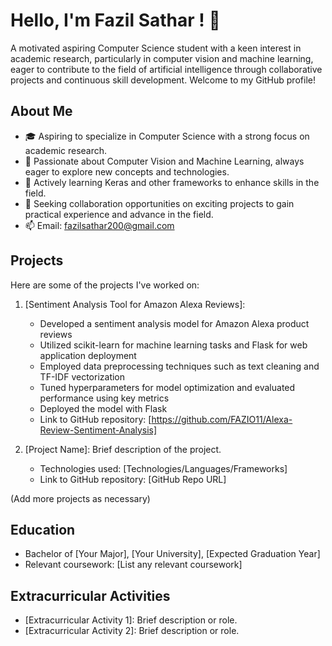 
# Hello, I'm Fazil Sathar ! 👋

A motivated aspiring Computer Science student with a keen interest in academic research, particularly in computer vision and machine learning, eager to contribute to the field of artificial intelligence through collaborative projects and continuous skill development. Welcome to my GitHub profile!

## About Me

- 🎓 Aspiring to specialize in Computer Science with a strong focus on academic research.
- 💼 Passionate about Computer Vision and Machine Learning, always eager to explore new concepts and technologies.
- 🌱 Actively learning Keras and other frameworks to enhance skills in the field.
- 🔭 Seeking collaboration opportunities on exciting projects to gain practical experience and advance in the field.
- 📫 Email: fazilsathar200@gmail.com

## Projects

Here are some of the projects I've worked on:
1. [Sentiment Analysis Tool for Amazon Alexa Reviews]: 
   -  Developed a sentiment analysis model for Amazon Alexa product reviews
   -  Utilized scikit-learn for machine learning tasks and Flask for web application deployment
   -  Employed data preprocessing techniques such as text cleaning and TF-IDF vectorization
   -  Tuned hyperparameters for model optimization and evaluated performance using key metrics
   -  Deployed the model with Flask
   -  Link to GitHub repository: [https://github.com/FAZIO11/Alexa-Review-Sentiment-Analysis]

2. [Project Name]: Brief description of the project.
   - Technologies used: [Technologies/Languages/Frameworks]
   - Link to GitHub repository: [GitHub Repo URL]

(Add more projects as necessary)

## Education

- Bachelor of [Your Major], [Your University], [Expected Graduation Year]
- Relevant coursework: [List any relevant coursework]

## Extracurricular Activities

- [Extracurricular Activity 1]: Brief description or role.
- [Extracurricular Activity 2]: Brief description or role.
